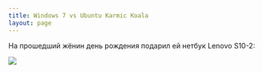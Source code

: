 ```yaml
---
title: Windows 7 vs Ubuntu Karmic Koala
layout: page 
---
```

На прошедший жёнин день рождения подарил ей нетбук Lenovo S10-2:

![](http://www.pc.ibm.com/ru/ideapad/page/products/images/s10-2/s10-2-10l.jpg)
